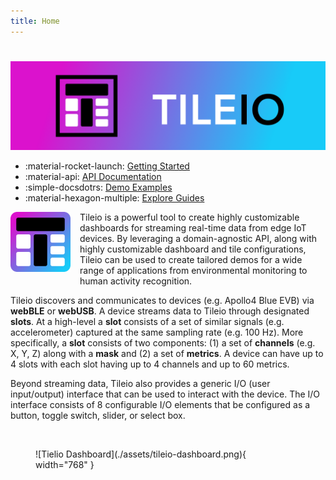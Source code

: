 ```yaml
---
title: Home
---
```

#

<p align="center">
  <a href="https://github.com/AmbiqAI/tileio-docs"><img src="./assets/tileio-banner.png" alt="TILEIO"></a>
</p>

<div class="grid cards" markdown>

- :material-rocket-launch: [Getting Started](usage/index.md)
- :material-api: [API Documentation](api/index.md)
- :simple-docsdotrs: [Demo Examples](demos/index.md)
- :material-hexagon-multiple: [Explore Guides](guides/index.md)

</div>

<img style="float: left; margin: 0px 15px 15px 0px;" src="./assets/tileio-icon-rounded.png" width="96px" />

Tileio is a powerful tool to create highly customizable dashboards for streaming real-time data from edge IoT devices. By leveraging a domain-agnostic API, along with highly customizable dashboard and tile configurations, Tileio can be used to create tailored demos for a wide range of applications from environmental monitoring to human activity recognition.

Tileio discovers and communicates to devices (e.g. Apollo4 Blue EVB) via **webBLE** or **webUSB**. A device streams data to Tileio through designated **slots**. At a high-level a **slot** consists of a set of similar signals (e.g. accelerometer) captured at the same sampling rate (e.g. 100 Hz). More specifically, a **slot** consists of two components: (1) a set of **channels** (e.g. X, Y, Z) along with a **mask** and (2) a set of **metrics**. A device can have up to 4 slots with each slot having up to 4 channels and up to 60 metrics.

Beyond streaming data, Tileio also provides a generic I/O (user input/output) interface that can be used to interact with the device. The I/O interface consists of 8 configurable I/O elements that be configured as a button, toggle switch, slider, or select box.

<br style="clear:both" />

<figure markdown="span">
  ![Tielio Dashboard](./assets/tileio-dashboard.png){ width="768" }
  <figcaption></figcaption>
</figure>
